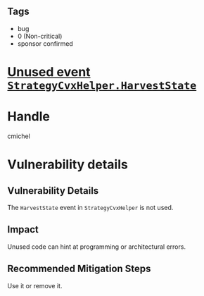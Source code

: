 ## Tags

- bug
- 0 (Non-critical)
- sponsor confirmed

# [Unused event `StrategyCvxHelper.HarvestState`](https://github.com/code-423n4/2021-09-bvecvx-findings/issues/41) 

# Handle

cmichel


# Vulnerability details

## Vulnerability Details
The `HarvestState` event in `StrategyCvxHelper` is not used.

## Impact
Unused code can hint at programming or architectural errors.

## Recommended Mitigation Steps
Use it or remove it.


